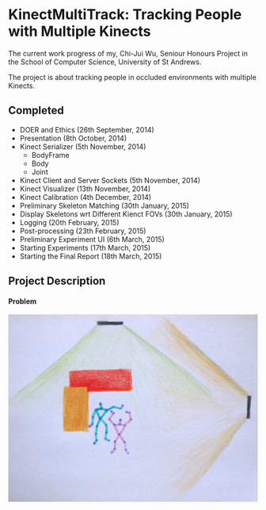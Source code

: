 KinectMultiTrack: Tracking People with Multiple Kinects
======

The current work progress of my, Chi-Jui Wu, Seniour Honours Project in the School of Computer Science, University of St Andrews.

The project is about tracking people in occluded environments with multiple Kinects.

## Completed

* DOER and Ethics (26th September, 2014)
* Presentation (8th October, 2014)
* Kinect Serializer (5th November, 2014)
	* BodyFrame
	* Body
	* Joint
* Kinect Client and Server Sockets (5th November, 2014)
* Kinect Visualizer (13th November, 2014)
* Kinect Calibration (4th December, 2014)
* Preliminary Skeleton Matching (30th January, 2015)
* Display Skeletons wrt Different Kienct FOVs (30th January, 2015)
* Logging (20th February, 2015)
* Post-processing (23th February, 2015)
* Preliminary Experiment UI (6th March, 2015)
* Starting Experiments (17th March, 2015)
* Starting the Final Report (18th March, 2015)

## Project Description

#### Problem

![occlusion_problem](Deliverables/Report/Figures/occlusion_problem.JPG)

